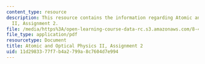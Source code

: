 ```yaml
---
content_type: resource
description: This resource contains the information regarding Atomic and Optical Physics
  II, Assignment 2.
file: /media/https%3A/open-learning-course-data-rc.s3.amazonaws.com/8-421-atomic-and-optical-physics-i-spring-2014/11d2983377f7b4a2799a8c7604d7e994_MIT8_421S14_homeWork2.pdf
file_type: application/pdf
resourcetype: Document
title: Atomic and Optical Physics II, Assignment 2
uid: 11d29833-77f7-b4a2-799a-8c7604d7e994
---
```


